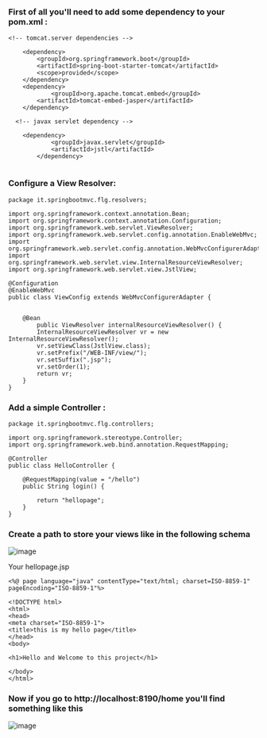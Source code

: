 ### First of all you'll need to add some dependency to your pom.xml :

```
<!-- tomcat.server dependencies -->
	
	<dependency>
	    <groupId>org.springframework.boot</groupId>
	    <artifactId>spring-boot-starter-tomcat</artifactId>
	    <scope>provided</scope>
	</dependency>
	<dependency>
            <groupId>org.apache.tomcat.embed</groupId>
	    <artifactId>tomcat-embed-jasper</artifactId>
	</dependency>
  
  <!-- javax servlet dependency -->
	
	<dependency>
            <groupId>javax.servlet</groupId>
            <artifactId>jstl</artifactId>
        </dependency>
			
```

### Configure a View Resolver:

```
package it.springbootmvc.flg.resolvers;

import org.springframework.context.annotation.Bean;
import org.springframework.context.annotation.Configuration;
import org.springframework.web.servlet.ViewResolver;
import org.springframework.web.servlet.config.annotation.EnableWebMvc;
import org.springframework.web.servlet.config.annotation.WebMvcConfigurerAdapter;
import org.springframework.web.servlet.view.InternalResourceViewResolver;
import org.springframework.web.servlet.view.JstlView;

@Configuration
@EnableWebMvc
public class ViewConfig extends WebMvcConfigurerAdapter {

	
	@Bean
        public ViewResolver internalResourceViewResolver() {
        InternalResourceViewResolver vr = new InternalResourceViewResolver();
        vr.setViewClass(JstlView.class);
        vr.setPrefix("/WEB-INF/view/");
        vr.setSuffix(".jsp");
        vr.setOrder(1);
        return vr;
    }
}
```
### Add a simple Controller :

```
package it.springbootmvc.flg.controllers;

import org.springframework.stereotype.Controller;
import org.springframework.web.bind.annotation.RequestMapping;

@Controller
public class HelloController {

	@RequestMapping(value = "/hello")
	public String login() {

	    return "hellopage";
	}
}		
```

### Create a path to store your views like in the following schema
![image](https://image.ibb.co/fcddg9/path.png)

Your hellopage.jsp 

```
<%@ page language="java" contentType="text/html; charset=ISO-8859-1" pageEncoding="ISO-8859-1"%>

<!DOCTYPE html>
<html>
<head>
<meta charset="ISO-8859-1">
<title>this is my hello page</title>
</head>
<body>

<h1>Hello and Welcome to this project</h1>

</body>
</html>
```
### Now if you go to http://localhost:8190/home you'll find something like this
![image](https://preview.ibb.co/eXhMKU/Cattura.png)

